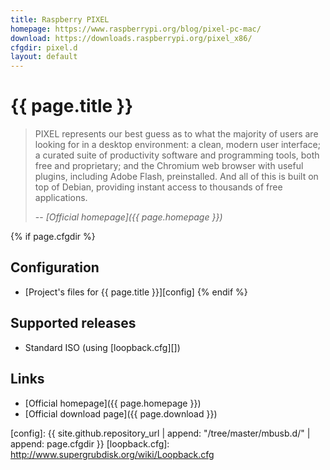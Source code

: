 ```yaml
---
title: Raspberry PIXEL
homepage: https://www.raspberrypi.org/blog/pixel-pc-mac/
download: https://downloads.raspberrypi.org/pixel_x86/
cfgdir: pixel.d
layout: default
---
```


# {{ page.title }}

> PIXEL represents our best guess as to what the majority of users are looking
> for in a desktop environment: a clean, modern user interface; a curated suite
> of productivity software and programming tools, both free and proprietary; and
> the Chromium web browser with useful plugins, including Adobe Flash,
> preinstalled. And all of this is built on top of Debian, providing instant
> access to thousands of free applications.
>
> -- <cite markdown="1">[Official homepage]({{ page.homepage }})</cite>


{% if page.cfgdir %}
## Configuration

- [Project's files for {{ page.title }}][config]
{% endif %}


## Supported releases

- Standard ISO (using [loopback.cfg][])


## Links

- [Official homepage]({{ page.homepage }})
- [Official download page]({{ page.download }})


[config]: {{ site.github.repository_url | append: "/tree/master/mbusb.d/" | append: page.cfgdir }}
[loopback.cfg]: http://www.supergrubdisk.org/wiki/Loopback.cfg
